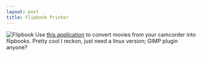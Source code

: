 ```yaml
--- 
layout: post
title: Flipbook Printer
---
```

![Flipbook](http://www.donationcoder.com/Software/Mouser/FlipbookPrinter/screenshots/flipbookreals.jpg)
Use [this application](http://www.donationcoder.com/Software/Mouser/FlipbookPrinter/index.html) to convert movies from your camcorder into flipbooks. Pretty cool I reckon, just need a linux version; GIMP plugin anyone?
